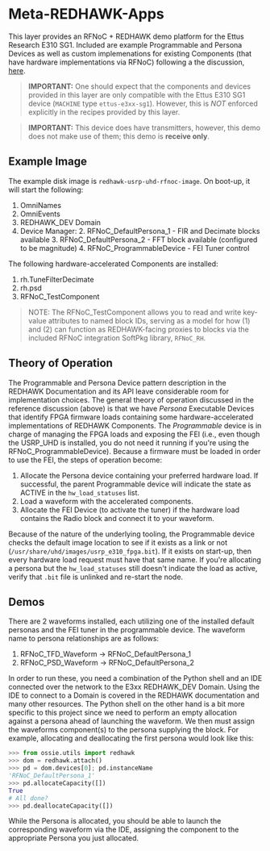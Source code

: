 # Meta-REDHAWK-Apps

This layer provides an RFNoC + REDHAWK demo platform for the Ettus Research E310 SG1.  Included are example Programmable and Persona Devices as well as custom implemenations for existing Components (that have hardware implementations via RFNoC) following a the discussion, [here](https://geontech.com/persona-device-pattern/).

 > **IMPORTANT:** One should expect that the components and devices provided in this layer are only compatible with the Ettus E310 SG1 device (`MACHINE` type `ettus-e3xx-sg1`).  However, this is _NOT_ enforced explicitly in the recipes provided by this layer.

 > **IMPORTANT:** This device does have transmitters, however, this demo does not make use of them; this demo is **receive only**.

## Example Image

The example disk image is `redhawk-usrp-uhd-rfnoc-image`.  On boot-up, it will start the following:

1. OmniNames
2. OmniEvents
3. REDHAWK_DEV Domain
4. Device Manager:
    2. RFNoC_DefaultPersona_1 - FIR and Decimate blocks available
    3. RFNoC_DefaultPersona_2 - FFT block available (configured to be magnitude)
    4. RFNoC_ProgrammableDevice - FEI Tuner control

The following hardware-accelerated Components are installed:

1. rh.TuneFilterDecimate
2. rh.psd
3. RFNoC_TestComponent

 > NOTE: The RFNoC_TestComponent allows you to read and write key-value attributes to named block IDs, serving as a model for how (1) and (2) can function as REDHAWK-facing proxies to blocks via the included RFNoC integration SoftPkg library, `RFNoC_RH`.

## Theory of Operation

The Programmable and Persona Device pattern description in the REDHAWK Documentation and its API leave considerable room for implementation choices.  The general theory of operation discussed in the reference discussion (above) is that we have _Persona_ Executable Devices that identify FPGA firmware loads containing some hardware-accelerated implementations of REDHAWK Components.  The _Programmable_ device is in charge of managing the FPGA loads and exposing the FEI (i.e., even though the USRP_UHD is installed, you do not need it running if you're using the RFNoC_ProgrammableDevice).  Because a firmware must be loaded in order to use the FEI, the steps of operation become:

1. Allocate the Persona device containing your preferred hardware load.  If successful, the parent Programmable device will indicate the state as ACTIVE in the `hw_load_statuses` list.
2. Load a waveform with the accelerated components.
3. Allocate the FEI Device (to activate the tuner) if the hardware load contains the Radio block and connect it to your waveform.

Because of the nature of the underlying tooling, the Programmable device checks the default image location to see if it exists as a link or not (`/usr/share/uhd/images/usrp_e310_fpga.bit`).  If it exists on start-up, then every hardware load request must have that same name.  If you're allocating a persona but the `hw_load_statuses` still doesn't indicate the load as active, verify that `.bit` file is unlinked and re-start the node.

## Demos

There are 2 waveforms installed, each utilizing one of the installed default personas and the FEI tuner in the programmable device.  The waveform name to persona relationships are as follows:

1. RFNoC_TFD_Waveform -> RFNoC_DefaultPersona_1
2. RFNoC_PSD_Waveform -> RFNoC_DefaultPersona_2

In order to run these, you need a combination of the Python shell and an IDE connected over the network to the E3xx REDHAWK_DEV Domain.  Using the IDE to connect to a Domain is covered in the REDHAWK documentation and many other resources.  The Python shell on the other hand is a bit more specific to this project since we need to perform an empty allocation against a persona ahead of launching the waveform.  We then must assign the waveforms component(s) to the persona supplying the block.  For example, allocating and deallocating the first persona would look like this:

```python
>>> from ossie.utils import redhawk
>>> dom = redhawk.attach()
>>> pd = dom.devices[0]; pd.instanceName
'RFNoC_DefaultPersona_1'
>>> pd.allocateCapacity([])
True
# All done?
>>> pd.deallocateCapacity([])
```

While the Persona is allocated, you should be able to launch the corresponding waveform via the IDE, assigning the component to the appropriate Persona you just allocated.

